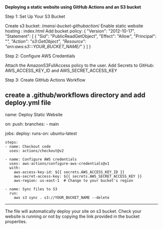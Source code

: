 **Deploying a static website using GitHub Actions and an S3 bucket**

Step 1: Set Up Your S3 Bucket

Create s3 bucket: /*mansi-bucket-githubaction*/
Enable static website hosting : index.html
Add bucket policy:
{
  "Version": "2012-10-17",
  "Statement": [
    {
      "Sid": "PublicReadGetObject",
      "Effect": "Allow",
      "Principal": "*",
      "Action": "s3:GetObject",
      "Resource": "arn:aws:s3:::YOUR_BUCKET_NAME/*"
    }
  ]
}

Step 2: Configure AWS Credentials

Attach the AmazonS3FullAccess policy to the user.
Add Secrets to GitHub: AWS_ACCESS_KEY_ID and AWS_SECRET_ACCESS_KEY

Step 3: Create GitHub Actions Workflow

create a .github/workflows directory and add deploy.yml file
---------------------------------------------------------
name: Deploy Static Website

on:
  push:
    branches:
      - main

jobs:
  deploy:
    runs-on: ubuntu-latest

    steps:
    - name: Checkout code
      uses: actions/checkout@v2

    - name: Configure AWS credentials
      uses: aws-actions/configure-aws-credentials@v1
      with:
        aws-access-key-id: ${{ secrets.AWS_ACCESS_KEY_ID }}
        aws-secret-access-key: ${{ secrets.AWS_SECRET_ACCESS_KEY }}
        aws-region: us-east-1  # Change to your bucket's region

    - name: Sync files to S3
      run:
        aws s3 sync . s3://YOUR_BUCKET_NAME --delete
-------------------------------------------------------------------------

The file will automatically deploy your site on s3 bucket.
Check your website is running or not by copying the link provided in the bucket properties.


